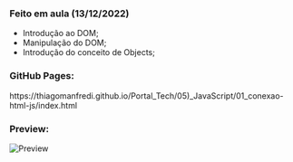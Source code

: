 <h3>Feito em aula (13/12/2022)</h3>

- Introdução ao DOM;
- Manipulação do DOM;
- Introdução do conceito de Objects;

<h3>GitHub Pages:</h3>
https://thiagomanfredi.github.io/Portal_Tech/05)_JavaScript/01_conexao-html-js/index.html

<h3>Preview:</h3>

![Preview](https://user-images.githubusercontent.com/118065155/207963880-a0e88e4c-4226-4fee-8bac-1d2f4efceb82.png)
